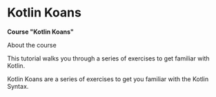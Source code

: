# Kotlin Koans
**Course "Kotlin Koans"**

About the course

This tutorial walks you through a series of exercises to get familiar with Kotlin. 

Kotlin Koans are a series of exercises to get you familiar with the Kotlin Syntax. 
